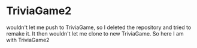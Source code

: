 # TriviaGame2
wouldn't let me push to TriviaGame, so I deleted the repository and tried to remake it. It then wouldn't let me clone to new TriviaGame. So here I am with TriviaGame2
